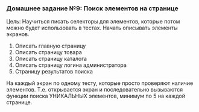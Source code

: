 ### Домашнее задание №9: Поиск элементов на странице

Цель: Научиться писать селекторы для элементов, которые потом можно будет использовать в тестах.
Начать описывать элементы экранов.
1) Описать главную страницу
2) Описать страницу товара
3) Описать страницу каталога
4) Описать страницу логина администратора
5) Страницу результатов поиска

На каждый экран по одному тесту, которые просто проверяют наличие элементов.
Т.е. открывается экран и последовательно вызываются функции поиска УНИКАЛЬНЫХ элементов, минимум по 5 на каждой странице. 